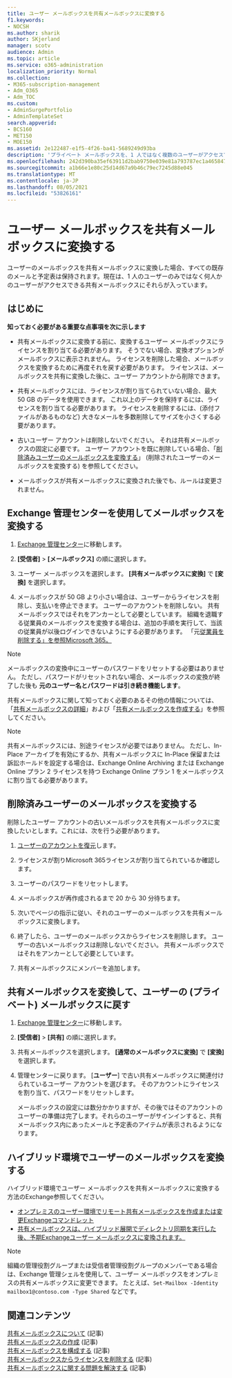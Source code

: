 ```yaml
---
title: ユーザー メールボックスを共有メールボックスに変換する
f1.keywords:
- NOCSH
ms.author: sharik
author: SKjerland
manager: scotv
audience: Admin
ms.topic: article
ms.service: o365-administration
localization_priority: Normal
ms.collection:
- M365-subscription-management
- Adm_O365
- Adm_TOC
ms.custom:
- AdminSurgePortfolio
- AdminTemplateSet
search.appverid:
- BCS160
- MET150
- MOE150
ms.assetid: 2e122487-e1f5-4f26-ba41-5689249d93ba
description: 'プライベート メールボックスを、1 人ではなく複数のユーザーがアクセスできる共有メールボックスに変換する方法について説明します。 '
ms.openlocfilehash: 242d390ba35ef63911d2bab9750e039e81a793787ec1a465847455e1ef5802ce
ms.sourcegitcommit: a1b66e1e80c25d14d67a9b46c79ec7245d88e045
ms.translationtype: MT
ms.contentlocale: ja-JP
ms.lasthandoff: 08/05/2021
ms.locfileid: "53826161"
---
```

# <a name="convert-a-user-mailbox-to-a-shared-mailbox"></a>ユーザー メールボックスを共有メールボックスに変換する

ユーザーのメールボックスを共有メールボックスに変換した場合、すべての既存のメールと予定表は保持されます。現在は、1 人のユーザーのみではなく何人かのユーザーがアクセスできる共有メールボックスにそれらが入っています。

## <a name="before-you-begin"></a>はじめに

**知っておく必要がある重要な点事項を次に示します**

- 共有メールボックスに変換する前に、変換するユーザー メールボックスにライセンスを割り当てる必要があります。 そうでない場合、変換オプションがメールボックスに表示されません。 ライセンスを削除した場合、メールボックスを変換するために再度それを戻す必要があります。 ライセンスは、メールボックスを共有に変換した後に、ユーザー アカウントから削除できます。

- 共有メールボックスには、ライセンスが割り当てられていない場合、最大 50 GB のデータを使用できます。 これ以上のデータを保持するには、ライセンスを割り当てる必要があります。 ライセンスを削除するには、(添付ファイルがあるものなど) 大きなメールを多数削除してサイズを小さくする必要があります。

- 古いユーザー アカウントは削除しないでください。 それは共有メールボックスの固定に必要です。 ユーザー アカウントを既に削除している場合、「[削除済みユーザーのメールボックスを変換する](#convert-the-mailbox-of-a-deleted-user)」 (削除されたユーザーのメールボックスを変換する) を参照してください。

- メールボックスが共有メールボックスに変換された後でも、ルールは変更されません。

## <a name="use-the-exchange-admin-center-to-convert-a-mailbox"></a>Exchange 管理センターを使用してメールボックスを変換する
 
1. <a href="https://go.microsoft.com/fwlink/p/?linkid=2059104" target="_blank">Exchange 管理センター</a>に移動します。

2. **[受信者]** \> **[メールボックス]** の順に選択します。

3. ユーザー メールボックスを選択します。 **[共有メールボックスに変換]** で **[変換]** を選択します。

4. メールボックスが 50 GB より小さい場合は、ユーザー[](../manage/remove-licenses-from-users.md)からライセンスを削除し、支払いを停止できます。 ユーザーのアカウントを削除しない。 共有メールボックスではそれをアンカーとして必要としています。 組織を退職する従業員のメールボックスを変換する場合は、追加の手順を実行して、当該の従業員が以後ログインできないようにする必要があります。 「元[従業員を削除する」を参照Microsoft 365。](../add-users/remove-former-employee.md)
    
> [!NOTE]
> メールボックスの変換中にユーザーのパスワードをリセットする必要はありません。 ただし、パスワードがリセットされない場合、メールボックスの変換が終了した後も **元のユーザー名とパスワードは引き続き機能します**。

共有メールボックスに関して知っておく必要のあるその他の情報については、「[共有メールボックスの詳細](about-shared-mailboxes.md)」および「[共有メールボックスを作成する](create-a-shared-mailbox.md)」を参照してください。

> [!NOTE]
> 共有メールボックスには、別途ライセンスが必要ではありません。 ただし、In-Place アーカイブを有効にするか、共有メールボックスに In-Place 保留または訴訟ホールドを設定する場合は、Exchange Online Archiving または Exchange Online プラン 2 ライセンスを持つ Exchange Online プラン 1 をメールボックスに割り当てる必要があります。

## <a name="convert-the-mailbox-of-a-deleted-user"></a>削除済みユーザーのメールボックスを変換する

削除したユーザー アカウントの古いメールボックスを共有メールボックスに変換したいとします。これには、次を行う必要があります。

1. [ユーザーのアカウントを復元](../add-users/restore-user.md)します。

2. ライセンスが割りMicrosoft 365ライセンスが割り当てられているか確認します。

3. ユーザーのパスワードをリセットします。
    
4. メールボックスが再作成されるまで 20 から 30 分待ちます。
    
5. 次いでページの指示に従い、それのユーザーのメールボックスを共有メールボックスに変換します。
    
6. 終了したら、ユーザーのメールボックスからライセンスを削除します。 ユーザーの古いメールボックスは削除しないでください。 共有メールボックスではそれをアンカーとして必要としています。
    
7. 共有メールボックスにメンバーを追加します。

## <a name="convert-a-shared-mailbox-back-to-a-users-private-mailbox"></a>共有メールボックスを変換して、ユーザーの (プライベート) メールボックスに戻す

1. <a href="https://go.microsoft.com/fwlink/p/?linkid=2059104" target="_blank">Exchange 管理センター</a>に移動します。
   
2. **[受信者]** \> **[共有]** の順に選択します。

3. 共有メールボックスを選択します。 **[通常のメールボックスに変換]** で **[変換]** を選択します。

4. 管理センターに戻ります。 [**ユーザー**] で古い共有メールボックスに関連付けられているユーザー アカウントを選びます。 そのアカウントにライセンスを割り当て、パスワードをリセットします。

   メールボックスの設定には数分かかりますが、その後ではそのアカウントのユーザーの準備は完了します。それらのユーザーがサインインすると、共有メールボックス内にあったメールと予定表のアイテムが表示されるようになります。

## <a name="convert-a-users-mailbox-in-a-hybrid-environment"></a>ハイブリッド環境でユーザーのメールボックスを変換する

ハイブリッド環境でユーザー メールボックスを共有メールボックスに変換する方法のExchange参照してください。

 - [オンプレミスのユーザー環境でリモート共有メールボックスを作成または変更Exchangeコマンドレット](https://support.microsoft.com/office/cmdlets-to-create-or-modify-a-remote-shared-mailbox-in-an-on-premises-exchange-environment-9e83fb59-c001-729c-a4c0-b2964c154b49)
 - [共有メールボックスは、ハイブリッド展開でディレクトリ同期を実行した後、予期Exchangeユーザー メールボックスに変換されます。](/exchange/troubleshoot/user-and-shared-mailboxes/shared-mailboxes-unexpectedly-converted-to-user-mailboxes)
 

> [!NOTE]
> 組織の管理役割グループまたは受信者管理役割グループのメンバーである場合は、Exchange 管理シェルを使用して、ユーザー メールボックスをオンプレミスの共有メールボックスに変更できます。 たとえば、`Set-Mailbox -Identity mailbox1@contoso.com -Type Shared` などです。

## <a name="related-content"></a>関連コンテンツ

[共有メールボックスについて](about-shared-mailboxes.md) (記事)\
[共有メールボックスの作成](create-a-shared-mailbox.md) (記事)\
[共有メールボックスを構成する](configure-a-shared-mailbox.md) (記事)\
[共有メールボックスからライセンスを削除する](remove-license-from-shared-mailbox.md) (記事)\
[共有メールボックスに関する問題を解決する](resolve-issues-with-shared-mailboxes.md) (記事)